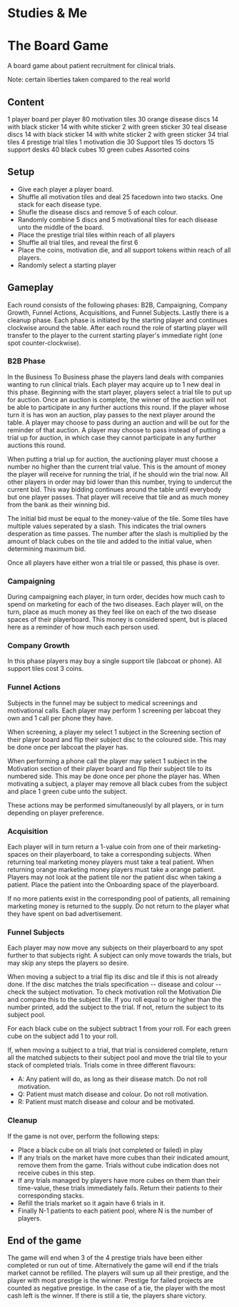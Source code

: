 # Studies & Me
# The Board Game

A board game about patient recruitment for clinical trials.

Note: certain liberties taken compared to the real world

## Content
1 player board per player
80 motivation tiles
30 orange disease discs
	14 with black sticker
	14 with white sticker
	2 with green sticker
30 teal disease discs
	14 with black sticker
	14 with white sticker
	2 with green sticker
34 trial tiles
4 prestige trial tiles
1 motivation die
30 Support tiles
	15 doctors
	15 support desks
40 black cubes
10 green cubes
Assorted coins

## Setup

* Give each player a player board.
* Shuffle all motivation tiles and deal 25 facedown into two stacks. One stack for each disease type.
* Shufle the disease discs and remove 5 of each colour.
* Randomly combine 5 discs and 5 motivational tiles for each disease unto the middle of the board.
* Place the prestige trial tiles within reach of all players
* Shuffle all trial tiles, and reveal the first 6
* Place the coins, motivation die, and all support tokens within reach of all players.
* Randomly select a starting player

## Gameplay
Each round consists of the following phases: B2B, Campaigning, Company Growth, Funnel Actions, Acquisitions, and Funnel Subjects.
Lastly there is a cleanup phase.
Each phase is initiated by the starting player and continues clockwise around the table.
After each round the role of starting player will transfer to the player to the current starting player's immediate right (one spot counter-clockwise).

### B2B Phase
In the Business To Business phase the players land deals with companies wanting to run clinical trials.
Each player may acquire up to 1 new deal in this phase.
Beginning with the start player, players select a trial tile to put up for auction.
Once an auction is complete, the winner of the auction will not be able to participate in any further auctions this round.
If the player whose turn it is has won an auction, play passes to the next player around the table.
A player may choose to pass during an auction and will be out for the reminder of that auction.
A player may choose to pass instead of putting a trial up for auction, in which case they cannot participate in any further auctions this round.

When putting a trial up for auction, the auctioning player must choose a number no higher than the current trial value.
This is the amount of money the player will receive for running the trial, if he should win the trial now.
All other players in order may bid lower than this number, trying to undercut the current bid.
This way bidding continues around the table until everybody but one player passes.
That player will receive that tile and as much money from the bank as their winning bid.

The initial bid must be equal to the money-value of the tile.
Some tiles have multiple values seperated by a slash.
This indicates the trial owners desperation as time passes.
The number after the slash is multiplied by the amount of black cubes on the tile and added to the initial value, when determining maximum bid.

Once all players have either won a trial tile or passed, this phase is over.

### Campaigning
During campaigning each player, in turn order, decides how much cash to spend on marketing for each of the two diseases.
Each player will, on the turn, place as much money as they feel like on each of the two disease spaces of their playerboard.
This money is considered spent, but is placed here as a reminder of how much each person used.

### Company Growth
In this phase players may buy a single support tile (labcoat or phone).
All support tiles cost 3 coins.

### Funnel Actions
Subjects in the funnel may be subject to medical screenings and motivational calls.
Each player may perform 1 screening per labcoat they own and 1 call per phone they have.

When screening, a player my select 1 subject in the Screening section of their player board and flip their subject disc to the coloured side.
This may be done once per labcoat the player has.

When performing a phone call the player may select 1 subject in the Motivation section of their player board and flip their subject tile to its numbered side.
This may be done once per phone the player has.
When motivating a subject, a player may remove all black cubes from the subject and place 1 green cube unto the subject.

These actions may be performed simultaneouslyl by all players, or in turn depending on player preference.

### Acquisition
Each player will in turn return a 1-value coin from one of their marketing-spaces on their playerboard, to take a corresponding subjects.
When returning teal marketing money players must take a teal patient.
When returning orange marketing money players must take a orange patient.
Players may not look at the patient tile nor the patient disc when taking a patient.
Place the patient into the Onboarding space of the playerboard.

If no more patients exist in the corresponding pool of patients, all remaining marketing money is returned to the supply.
Do not return to the player what they have spent on bad advertisement.

### Funnel Subjects
Each player may now move any subjects on their playerboard to any spot further to that subjects right.
A subject can only move towards the trials, but may skip any steps the players so desire.

When moving a subject to a trial flip its disc and tile if this is not already done.
If the disc matches the trials specification -- disease and colour -- check the subject motivation.
To check motivation roll the Motivation Die and compare this to the subject tile.
If you roll equal to or higher than the number printed, add the subject to the trial.
If not, return the subject to its subject pool.

For each black cube on the subject subtract 1 from your roll.
For each green cube on the subject add 1 to your roll.

If, when moving a subject to a trial, that trial is considered complete, return all the matched subjects to their subject pool and move the trial tile to your stack of completed trials.
Trials come in three different flavours:
* A: Any patient will do, as long as their disease match. Do not roll motivation.
* Q: Patient must match disease and colour. Do not roll motivation.
* R: Patient must match disease and colour and be motivated.

### Cleanup
If the game is not over, perform the following steps:

* Place a black cube on all trials (not completed or failed) in play
* If any trials on the market have more cubes than their indicated amount, remove them from the game. Trials without cube indication does not receive cubes in this step.
* If any trials managed by players have more cubes on them than their time-value, these trials immediately fails. Return their patients to their corresponding stacks.
* Refill the trials market so it again have 6 trials in it.
* Finally N-1 patients to each patient pool, where N is the number of players.

## End of the game
The game will end when 3 of the 4 prestige trials have been either completed or run out of time.
Alternatively the game will end if the trials market cannot be refilled.
The players will sum up all their prestige, and the player with most prestige is the winner.
Prestige for failed projects are counted as negative prestige.
In the case of a tie, the player with the most cash left is the winner.
If there is still a tie, the players share victory.

